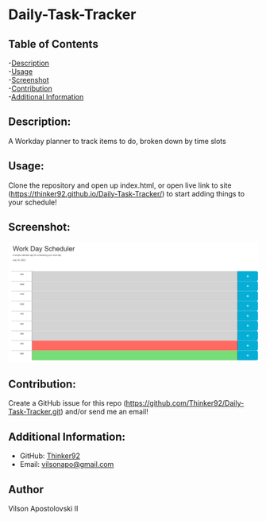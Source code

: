 # Daily-Task-Tracker

 ## Table of Contents
  -[Description](#description)   
  -[Usage](#usage)   
  -[Screenshot](#screenshot)   
  -[Contribution](#contribution)  
  -[Additional Information](#additional-info)

  ## Description:
  A Workday planner to track items to do, broken down by time slots

  ## Usage:
  Clone the repository and open up index.html, or open live link to site (https://thinker92.github.io/Daily-Task-Tracker/) to start adding things to your schedule!

  ## Screenshot:
  ![Screenshot](./assets/screenshot.png)


  ## Contribution:
  Create a GitHub issue for this repo (https://github.com/Thinker92/Daily-Task-Tracker.git) and/or send me an email! 
  

  ## Additional Information:
  - GitHub: [Thinker92](https://github.com/Thinker92)
  - Email: vilsonapo@gmail.com

  ## Author
  Vilson Apostolovski II
